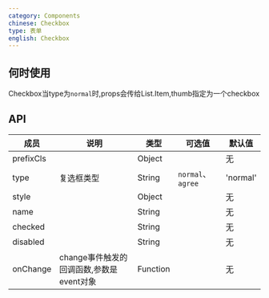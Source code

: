 ```yaml
---
category: Components
chinese: Checkbox
type: 表单
english: Checkbox
---
```





## 何时使用

Checkbox当type为`normal`时,props会传给List.Item,thumb指定为一个checkbox

## API


| 成员        | 说明           | 类型       |  可选值        | 默认值       |
|------------|----------------|----------|----------|--------------|
| prefixCls    |         | Object |   | 无  |
| type    | 复选框类型 | String |  `normal`、 `agree` |   'normal'  |
| style    |         | Object |   | 无  |
| name    |         | String |   | 无  |
| checked    |        | String |   | 无  |
| disabled      |         | String | |  无  |
| onChange    | change事件触发的回调函数,参数是event对象 | Function | |   无  |
